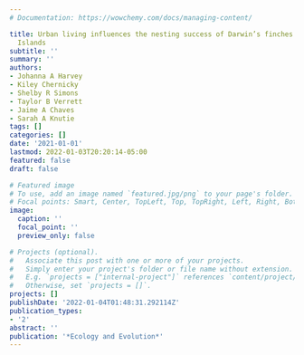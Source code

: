 ```yaml
---
# Documentation: https://wowchemy.com/docs/managing-content/

title: Urban living influences the nesting success of Darwin’s finches in the Galápagos
  Islands
subtitle: ''
summary: ''
authors:
- Johanna A Harvey
- Kiley Chernicky
- Shelby R Simons
- Taylor B Verrett
- Jaime A Chaves
- Sarah A Knutie
tags: []
categories: []
date: '2021-01-01'
lastmod: 2022-01-03T20:20:14-05:00
featured: false
draft: false

# Featured image
# To use, add an image named `featured.jpg/png` to your page's folder.
# Focal points: Smart, Center, TopLeft, Top, TopRight, Left, Right, BottomLeft, Bottom, BottomRight.
image:
  caption: ''
  focal_point: ''
  preview_only: false

# Projects (optional).
#   Associate this post with one or more of your projects.
#   Simply enter your project's folder or file name without extension.
#   E.g. `projects = ["internal-project"]` references `content/project/deep-learning/index.md`.
#   Otherwise, set `projects = []`.
projects: []
publishDate: '2022-01-04T01:48:31.292114Z'
publication_types:
- '2'
abstract: ''
publication: '*Ecology and Evolution*'
---
```


